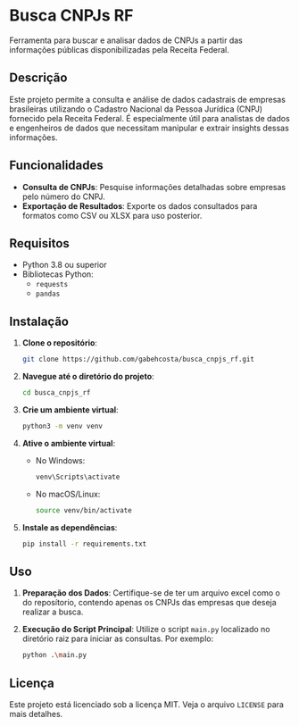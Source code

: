 # Busca CNPJs RF

Ferramenta para buscar e analisar dados de CNPJs a partir das informações públicas disponibilizadas pela Receita Federal.

## Descrição

Este projeto permite a consulta e análise de dados cadastrais de empresas brasileiras utilizando o Cadastro Nacional da Pessoa Jurídica (CNPJ) fornecido pela Receita Federal. É especialmente útil para analistas de dados e engenheiros de dados que necessitam manipular e extrair insights dessas informações.

## Funcionalidades

- **Consulta de CNPJs**: Pesquise informações detalhadas sobre empresas pelo número do CNPJ.
- **Exportação de Resultados**: Exporte os dados consultados para formatos como CSV ou XLSX para uso posterior.

## Requisitos

- Python 3.8 ou superior
- Bibliotecas Python:
  - `requests`
  - `pandas`

## Instalação

1. **Clone o repositório**:

   ```bash
   git clone https://github.com/gabehcosta/busca_cnpjs_rf.git
   ```

2. **Navegue até o diretório do projeto**:

   ```bash
   cd busca_cnpjs_rf
   ```

3. **Crie um ambiente virtual**:

   ```bash
   python3 -m venv venv
   ```

4. **Ative o ambiente virtual**:

   - No Windows:

     ```bash
     venv\Scripts\activate
     ```

   - No macOS/Linux:

     ```bash
     source venv/bin/activate
     ```

5. **Instale as dependências**:

   ```bash
   pip install -r requirements.txt
   ```

## Uso

1. **Preparação dos Dados**: Certifique-se de ter um arquivo excel como o do reposítorio, contendo apenas os CNPJs das empresas que deseja realizar a busca.

2. **Execução do Script Principal**: Utilize o script `main.py` localizado no diretório raiz para iniciar as consultas. Por exemplo:

   ```bash
   python .\main.py
   ```

## Licença

Este projeto está licenciado sob a licença MIT. Veja o arquivo `LICENSE` para mais detalhes.
